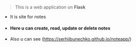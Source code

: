 > This is a web application on **Flask**
* It is site for notes
* #### Here u can create, read, update or delete notes
* Also u can see (https://serhiibunechko.github.io/noteapp/)
